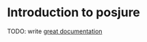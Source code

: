 # Introduction to posjure

TODO: write [great documentation](http://jacobian.org/writing/great-documentation/what-to-write/)
